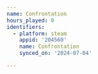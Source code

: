 ```yaml
---
name: Confrontation
hours_played: 0
identifiers:
  - platform: steam
    appid: '204560'
    name: Confrontation
    synced_on: '2024-07-04'

---
```

